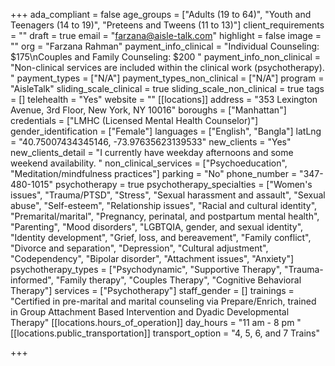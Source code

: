 +++
ada_compliant = false
age_groups = ["Adults (19 to 64)", "Youth and Teenagers (14 to 19)", "Preteens and Tweens (11 to 13)"]
client_requirements = ""
draft = true
email = "farzana@aisle-talk.com"
highlight = false
image = ""
org = "Farzana Rahman"
payment_info_clinical = "Individual Counseling: $175\nCouples and Family Counseling: $200 "
payment_info_non_clinical = "Non-clinical services are included within the clinical work (psychotherapy). "
payment_types = ["N/A"]
payment_types_non_clinical = ["N/A"]
program = "AisleTalk"
sliding_scale_clinical = true
sliding_scale_non_clinical = true
tags = []
telehealth = "Yes"
website = ""
[[locations]]
address = "353 Lexington Avenue, 3rd Floor, New York, NY 10016"
boroughs = ["Manhattan"]
credentials = ["LMHC (Licensed Mental Health Counselor)"]
gender_identification = ["Female"]
languages = ["English", "Bangla"]
latLng = "40.75007434345146, -73.97635623139533"
new_clients = "Yes"
new_clients_detail = "I currently have weekday afternoons and some weekend availability. "
non_clinical_services = ["Psychoeducation", "Meditation/mindfulness practices"]
parking = "No"
phone_number = "347-480-1015"
psychotherapy = true
psychotherapy_specialties = ["Women's issues", "Trauma/PTSD", "Stress", "Sexual harassment and assault", "Sexual abuse", "Self-esteem", "Relationship issues", "Racial and cultural identity", "Premarital/marital", "Pregnancy, perinatal, and postpartum mental health", "Parenting", "Mood disorders", "LGBTQIA, gender, and sexual identity", "Identity development", "Grief, loss, and bereavement", "Family conflict", "Divorce and separation", "Depression", "Cultural adjustment", "Codependency", "Bipolar disorder", "Attachment issues", "Anxiety"]
psychotherapy_types = ["Psychodynamic", "Supportive Therapy", "Trauma-informed", "Family therapy", "Couples Therapy", "Cognitive Behavioral Therapy"]
services = ["Psychotherapy"]
staff_gender = []
trainings = "Certified in pre-marital and marital counseling via Prepare/Enrich, trained in Group Attachment Based Intervention and Dyadic Developmental Therapy"
[[locations.hours_of_operation]]
day_hours = "11 am - 8 pm "
[[locations.public_transportation]]
transport_option = "4, 5, 6, and 7 Trains"

+++
